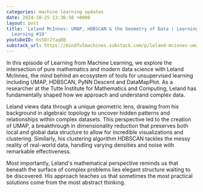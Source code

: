 ```yaml
---
categories: machine learning updates
date: 2024-10-25 13:36:58 +0000
layout: post
title: 'Leland McInnes: UMAP, HDBSCAN & the Geometry of Data | Learning from Machine
  Learning #10'
youtubeID: 6sSOr2Yaq80
substack_url: https://mindfulmachines.substack.com/p/leland-mcinnes-umap-hdbscan-and-the
---
```


In this episode of Learning from Machine Learning, we explore the intersection of pure mathematics and modern data science with Leland McInnes, the mind behind an ecosystem of tools for unsupervised learning including UMAP, HDBSCAN, PyNN Descent and DataMapPlot. As a researcher at the Tutte Institute for Mathematics and Computing, Leland has fundamentally shaped how we approach and understand complex data.

Leland views data through a unique geometric lens, drawing from his background in algebraic topology to uncover hidden patterns and relationships within complex datasets. This perspective led to the creation of UMAP, a breakthrough in dimensionality reduction that preserves both local and global data structure to allow for incredible visualizations and clustering. Similarly, his clustering algorithm HDBSCAN tackles the messy reality of real-world data, handling varying densities and noise with remarkable effectiveness.

Most importantly, Leland's mathematical perspective reminds us that beneath the surface of complex problems lies elegant structure waiting to be discovered. His approach teaches us that sometimes the most practical solutions come from the most abstract thinking.
